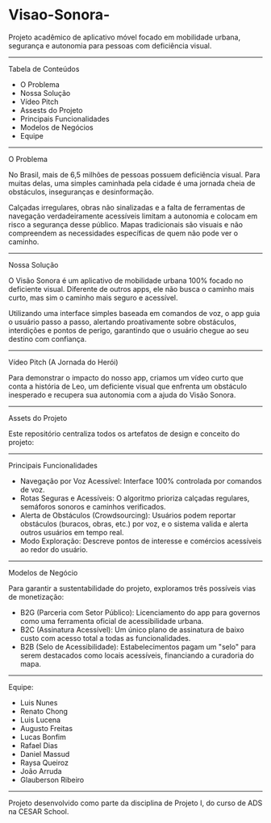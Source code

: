 # Visao-Sonora-
Projeto acadêmico de aplicativo móvel focado em mobilidade urbana, segurança e autonomia para pessoas com deficiência visual.
_____________________________________________________________________________________________________________________________
Tabela de Conteúdos
- O Problema
- Nossa Solução
- Vídeo Pitch
- Assests do Projeto
- Principais Funcionalidades
- Modelos de Negócios
- Equipe
_____________________________________________________________________________________________________________________________
O Problema

No Brasil, mais de 6,5 milhões de pessoas possuem deficiência visual. Para muitas delas, uma simples caminhada pela cidade é uma jornada cheia de obstáculos, inseguranças e desinformação.

Calçadas irregulares, obras não sinalizadas e a falta de ferramentas de navegação verdadeiramente acessíveis limitam a autonomia e colocam em risco a segurança desse público. Mapas tradicionais são visuais e não compreendem as necessidades específicas de quem não pode ver o caminho.
_____________________________________________________________________________________________________________________________

Nossa Solução

O Visão Sonora é um aplicativo de mobilidade urbana 100% focado no deficiente visual. Diferente de outros apps, ele não busca o caminho mais curto, mas sim o caminho mais seguro e acessível.

Utilizando uma interface simples baseada em comandos de voz, o app guia o usuário passo a passo, alertando proativamente sobre obstáculos, interdições e pontos de perigo, garantindo que o usuário chegue ao seu destino com confiança.
_____________________________________________________________________________________________________________________________

Vídeo Pitch (A Jornada do Herói)

Para demonstrar o impacto do nosso app, criamos um vídeo curto que conta a história de Leo, um deficiente visual que enfrenta um obstáculo inesperado e recupera sua autonomia com a ajuda do Visão Sonora.
_____________________________________________________________________________________________________________________________

Assets do Projeto

Este repositório centraliza todos os artefatos de design e conceito do projeto:
_____________________________________________________________________________________________________________________________

Principais Funcionalidades

- Navegação por Voz Acessível: Interface 100% controlada por comandos de voz.
- Rotas Seguras e Acessíveis: O algoritmo prioriza calçadas regulares, semáforos sonoros e caminhos verificados.
- Alerta de Obstáculos (Crowdsourcing): Usuários podem reportar obstáculos (buracos, obras, etc.) por voz, e o sistema valida e alerta outros usuários em tempo real.
- Modo Exploração: Descreve pontos de interesse e comércios acessíveis ao redor do usuário.
_____________________________________________________________________________________________________________________________

Modelos de Negócio

Para garantir a sustentabilidade do projeto, exploramos três possíveis vias de monetização:
- B2G (Parceria com Setor Público): Licenciamento do app para governos como uma ferramenta oficial de acessibilidade urbana.
- B2C (Assinatura Acessível): Um único plano de assinatura de baixo custo com acesso total a todas as funcionalidades.
- B2B (Selo de Acessibilidade): Estabelecimentos pagam um "selo" para serem destacados como locais acessíveis, financiando a curadoria do mapa.
_____________________________________________________________________________________________________________________________

Equipe:
- Luis Nunes
- Renato Chong
- Luis Lucena
- Augusto Freitas
- Lucas Bonfim
- Rafael Dias
- Daniel Massud
- Raysa Queiroz
- João Arruda
- Glauberson Ribeiro
_____________________________________________________________________________________________________________________________

Projeto desenvolvido como parte da disciplina de Projeto I, do curso de ADS na CESAR School.
